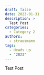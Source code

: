 ```yaml
---
draft: false 
date: 2023-01-31
description: >
  Test Post
categories:
  - Category 2
authors:
  - strausmann
tags:
  - Heads up
  - "2023"
---
```


Test Post
